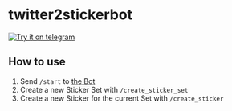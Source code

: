 # twitter2stickerbot
[![Try it on telegram](https://img.shields.io/badge/try%20it-on%20telegram-0088cc.svg)](http://t.me/Twitter2StickerBot)


## How to use
1. Send `/start` to [the Bot](https://t.me/twitter2telegrambot)
2. Create a new Sticker Set with `/create_sticker_set`
3. Create a new Sticker for the current Set with `/create_sticker`

